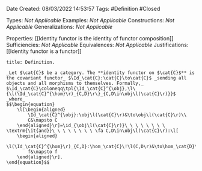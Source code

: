 <div class="topSpace"></div>

Date Created: 08/03/2022 14:53:57
Tags: #Definition #Closed 

Types: _Not Applicable_
Examples: _Not Applicable_
Constructions: _Not Applicable_
Generalizations: _Not Applicable_

Properties: [[Identity functor is the identity of functor composition]]
Sufficiencies: _Not Applicable_
Equivalences: _Not Applicable_
Justifications: [[Identity functor is a functor]]

``` ad-Definition
title: Definition.

_Let $\cat{C}$ be a category. The **identity functor on $\cat{C}$** is the covariant functor_ $\Id_\cat{C}:\cat{C}\to\cat{C}$ _sending all objects and all morphisms to themselves. Formally,_ $\Id_\cat{C}\coloneqq\tpl{\Id_\cat{C}^{\obj},\l\{\l(\Id_\cat{C}^{\hom}\r)_{C,D}\r\}_{C,D\in\obj\l(\cat{C}\r)}}$ _where_
$$\begin{equation}
    \l[\begin{aligned}
        \Id_\cat{C}^{\obj}:\obj\l(\cat{C}\r)&\to\obj\l(\cat{C}\r)\\
        C&\mapsto C
    \end{aligned}\r]=\id_{\obj\l(\cat{C}\r)}\ \ \ \ \ \ \ \ \textrm{\it{and}}\ \ \ \ \ \ \ \ \fa C,D\in\obj\l(\cat{C}\r):\l[
    \begin{aligned}
        \l(\Id_\cat{C}^{\hom}\r)_{C,D}:\hom_\cat{C}\!\l(C,D\r)&\to\hom_\cat{D}\l(C,D\r)\\
        f&\mapsto f
    \end{aligned}\r].
\end{equation}$$

```
